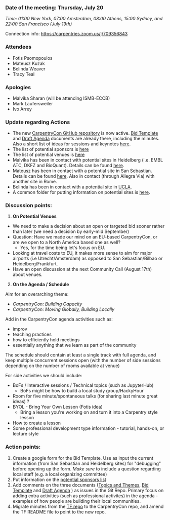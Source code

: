 ### Date of the meeting: Thursday, July 20
_Time: 01:00 New York, 07:00 Amsterdam, 08:00 Athens, 15:00 Sydney, and 22:00 San Francisco (July 19th)_

Connection info: https://carpentries.zoom.us/j/709356843

### Attendees
- Fotis Psomopoulos
- Mateusz Kuzak
- Belinda Weaver
- Tracy Teal


### Apologies
- Malvika Sharan (will be attending ISMB-ECCB)
- Mark Laufersweiler
- Ivo Arrey


### Update regarding Actions

- The new [CarpentryCon GitHub repository](https://github.com/carpentries/carpentrycon) is now active. [Bid Template](https://github.com/carpentries/carpentrycon/blob/master/BidTemplate.md) and [Draft Agenda](https://github.com/carpentries/carpentrycon/blob/master/CarpentryConAgendaIdeas.md) documents are already there, including the minutes. Also a short list of ideas for sessions and keynotes [here](https://github.com/carpentries/carpentrycon/blob/master/TopicsThemes.md).
- The list of potential sponsors is [here](https://docs.google.com/spreadsheets/d/1JT7QHlHOirv0rRYcCGwRcDYuoJkBwrfaqqDvqJLxcSA/edit#gid=0)
- The list of potential venues is [here](https://drive.google.com/drive/folders/0B6rHIFCPHvmBOVB3cVlQZHVPZWs)
- Malvika has been in contact with potential sites in Heidelberg (i.e. EMBL ATC, DKFZ and BioQuant). Details can be found [here](https://docs.google.com/document/d/1mqCgbBlPxYLRIW3otLTnBXmnUONF6OXJ-r0CvmJhI3E/edit).
- Mateusz has been in contact with a potential site in San Sebastian. Details can be found [here](https://docs.google.com/document/d/1nAj0r2nku1o1CxImshjCkdRRTF3K4OnZ6h8GbuDVBgk/edit). Also in contact (through Allegra Via) with another site in Rome.
- Belinda has been in contact with a potential site in [UCLA](http://luskinconferencecenter.ucla.edu/).
- A common folder for putting information on potential sites is [here](https://drive.google.com/drive/folders/0B6rHIFCPHvmBOVB3cVlQZHVPZWs).


### Discussion points:

1) __On Potential Venues__

* We need to make a decision about an open or targeted bid sooner rather than later (we need a decision by early-mid September)
* Question: Have we made our mind on an EU-based CarpentryCon, or are we open to a North America based one as well?
	* Yes, for the time being let's focus on EU.
* Looking at travel costs to EU, it makes more sense to aim for major airports (i.e Utrecht/Amsterdam) as opposed to San Sebastian/Bilbao or Heidelberg/Frankfurt.
* Have an open discussion at the next Community Call (August 17th) about venues.

2) __On the Agenda / Schedule__

Aim for an overarching theme:
* _CarpentryCon: Building Capacity_
* _CarpentryCon: Moving Globally, Building Locally_

Add in the CarpentryCon agenda activities such as:
* improv
* teaching practices
* how to efficiently hold meetings
* essentially anything that we learn as part of the community

The schedule should contain at least a single track with full agenda, and keep multiple concurrent sessions open (with the number of side sessions depending on the number of rooms available at venue)

For side activities we should include:
- BoFs / Interactive sessions / Technical topics (such as JupyterHub)
	* BoFs might be how to build a local study group/HackyHour
- Room for five minute/spontaneous talks (for sharing last minute great ideas) ?
- BYOL - Bring Your Own Lesson (Fotis idea)
	* Bring a lesson you're working on and turn it into a Carpentry style lesson
- How to create a lesson
- Some professional development type information - tutorial, hands-on, or lecture style


### Action points:

1. Create a google form for the Bid Template. Use as input the current information (from San Sebastian and Heidelberg sites) for "debugging" before opening up the form. *Make sure* to include a question regarding local staff (e.g. a local organizing committee)
2. Put information on the [potential sponsors list](https://docs.google.com/spreadsheets/d/1JT7QHlHOirv0rRYcCGwRcDYuoJkBwrfaqqDvqJLxcSA/edit#gid=0)
3. Add comments on the three documents ([Topics and Themes](https://github.com/carpentries/carpentrycon/blob/master/TopicsThemes.md), [Bid Template](https://github.com/carpentries/carpentrycon/blob/master/BidTemplate.md) and [Draft Agenda](https://github.com/carpentries/carpentrycon/blob/master/CarpentryConAgendaIdeas.md)  ) as issues in the Git Repo. Primary focus on adding extra activities (such as professional activites) in the agenda - examples of how people are building their local communities.
4. Migrate minutes from the [TF repo](https://github.com/swcarpentry/board/tree/master/TaskForces/2018-CarpentryCon) to the CarpentryCon repo, and amend the TF README file to point to the new repo.
